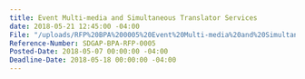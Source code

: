 ```yaml
---
title: Event Multi-media and Simultaneous Translator Services
date: 2018-05-21 12:45:00 -04:00
File: "/uploads/RFP%20BPA%200005%20Event%20Multi-media%20and%20Simultaneous%20Translator%20Services.pdf"
Reference-Number: SDGAP-BPA-RFP-0005
Posted-Date: 2018-05-07 00:00:00 -04:00
Deadline-Date: 2018-05-18 00:00:00 -04:00
---
```


